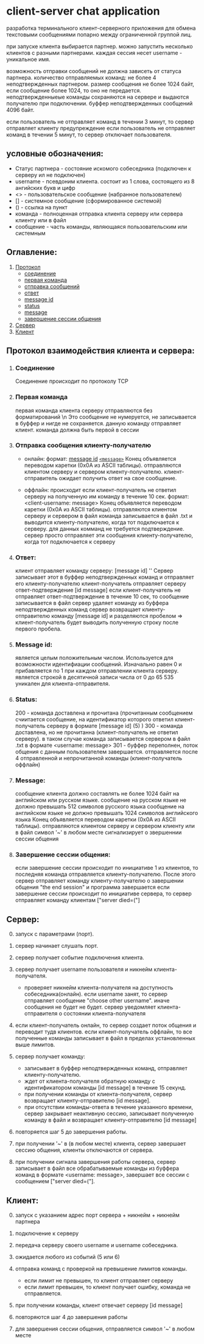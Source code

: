 # client-server chat application

разработка терминального клиент-серверного приложения для обмена текстовыми сообщениями попарно между ограниченной группой лиц.

при запуске клиента выбирается партнер. можно запустить несколько клиентов с разными партнерами.
каждая сессия несет username - уникальное имя.

возможность отправки сообщений не должна зависеть от статуса партнера. количество отправляемых команд: не более 4 неподтвержденных партнером.
размер сообщения не более 1024 байт, если сообщение более 1024, то оно не передается. неподтвержденныеые команды сохраняются на сервере
    и выдаются получателю при подключении.
буффер неподтвержденных сообщений 4096 байт.

если пользователь не отправляет команд в течении 3 минут, то сервер отправляет клиенту предупреждение
    если пользователь не отправляет команд в течении 5 минут, то сервер отключает пользователя.

## условные обозначения:
- Статус партнера - состояние искомого собеседника (подключен к серверу ил не подключен)
- username - псевдоним клиента. состоит из 1 слова, состоящего из 8 ангийских букв и цифр
- <> - пользовательское сообщение (набранное пользователем)
- [] - системное сообщение (сформированное системой)
- () - ссылка на пункт
- команда - полноценная отправка клиента серверу или сервера клиенту или в файл
- сообщение - часть команды, являющаяся пользовательским или системным

## Оглавление:
1. [Протокол](#протокол-взаимодействия-клиента-и-сервера)
    - [соединение](#соединение)
    - [первая команда](#первая-команда)
    - [отправка сообщений](#отправка-сообщения-клиенту-получателю)
    - [ответ](#ответ)
    - [message id](#message-id)
    - [status](#status)
    - [message](#message)
    - [завершение сессии общения](#завершение-сессии-общения)
2. [Сервер](#сервер)
3. [Клиент](#клиент)

## Протокол взаимодействия клиента и сервера:

1. ### Соединение 
    Соединение происходит по протоколу TCP

2. ### Первая команда
    первая команда клиента серверу отправляются без форматирований
        <username partner>\n
    Это сообщение не нумеруется, не записывается в буффер и нигде не сохраняется.
    данную команду отправляет клиент. команда должна быть первой в сессии

3. ### Отправка сообщения клиенту-получателю
    - онлайн:
    формат:
        [message id](#message-id) [`<message>`](#message)
    Конец <message> объявляется переводом каретки (0x0A из ASCII таблицы).
    отправляются клиентом серверу и сервером клиенту-получателю.
    клиент-отправитель ожидает получить ответ на свое сообщение.

    - оффлайн:
    происходит если клиент-получатель не ответил серверу на полученную им команду в течение 10 сек.
    формат:
        <client-username: message>
        Конец <message> объявляется переводом каретки (0x0A из ASCII таблицы).
        отправляются клиентом серверу и сервером в файл 
        команда записывается в файл <partner>.txt и выводится клиенту-получателю, когда тот подключается к серверу.
        для данных комманд не требуется подтверждение. сервер просто отправляет эти сообщения клиенту-получателю, когда тот подключается к серверу

4. ### Ответ:
    клиент отправляет команду серверу:
        [message id] '<message>'
    Сервер записывает этот <message> в буффер неподтвержденных команд и отправляет его клиенту-получателю
    клиент-получатель отправляет серверу ответ-подтверждение
            [id message]
        если клиент-получатель не отправляет ответ-подтверждение в течение 10 сек, то сообщение записывается в файл
    сервер удаляет команду из буффера неподтвержденных команд
    сервер возвращает клиенту-отправителю команду 
        <message id: status>
    [message id] и <message> разделяются пробелом => клиент-получатель будет выводить полученную строку после первого пробела.
    
    
5. ### Message id:
    является целым положительным числом. Используется для возможности идентифиации сообщений.
    Изначально равен 0 и прибавляется по 1 при каждом отправлении <message> клиента серверу. является строкой в десятичной записи числа от 0 до 65 535
    уникален для клиента-отправителя.

6. ### Status:
    200 - команда доставлена и прочитана (прочитанным сообщением счиитается сообщение, на идентификатор которого ответил 
        клиент-получатель серверу в формате
            [message id] (5)
        )
    300 - команда доставлена, но не прочитанна (клиент-получатель не ответил серверу). в таком случае команда записывается сервером в файл <partner>.txt
        в формате
            <username: message>
    301 - буффер переполнен, поток общения с данным пользователем завершается. 
        отправляется после 4 отправленной и непрочитанной команды (клиент-получатель оффлайн)

7. ### Message:
    сообщение клиента должно составлять не более 1024 байт на английском или русском языке.
        сообщение на русском языке не должно превышать 512 символов русского языка
        сообщение на английском языке не должно превышать 1024 символов английского языка
    Конец <message> объявляется переводом каретки (0x0A из ASCII таблицы).
    отправляются клиентом серверу и сервером клиенту или в файл
    символ '~' в любом месте <message> сигнализирует о звершеннии сессии общения

8. ### Завершение сессии общения:
    если завершение сессии происходит по инициативе 1 из клиентов, то последняя команда отправляется клиенту-получателю.
        После этого сервер отправляет команду клиенту-получателю о завершении общения "the end session" и программа завершается
    если завершение сессии происходит по инициативе сервера, то сервер отправляет команду клиентам ["server died=("]

## Сервер:
0. запуск с параметрами (порт).

1. сервер начинает слушать порт.

2. сервер получает событие подключения клиента.

3. сервер получает username пользователя и никнейм клиента-получателя.
    - проверяет никнейм клиента-получателя на доступность собеседника(онлайн).
    если username занят, то сервер отправляет сообщение "choose other username". иначе сообщения не будет не будет.
    сервер уведомляет клиента-отправителя о состоянии клиента-получателя

4. если клиент-получатель онлайн, то сервер создает поток общения и переводит тудв клиентов.
    если клиент-получатель оффлайн, то все полученные команды записывает в файл в пределах установленных выше лимитов.

5. сервер получает команду:
    - записывает в буффер неподтвержденных команд, отправляет клиенту-получателю.
    - ждет от клиента-получателя обратную команду с идентификатором команды [id message] в течение 15 секунд.
    - при получении команды от клиента-получателя, сервер возвращает клиенту-отправителю [id message]<status>.
    - при отсутствии команды-ответа в течение указанного времени, сервер закрывает неактивную сессию, записывает полученную команду в файл
        и возвращает клиенту-отправителю
            [id message]<status>

6. повторяется шаг 5 до завершения работы.

7. при получении '~' в <message> (в любом месте) клиента, сервер завершает сессию общения, клиенты отключаются от сервера.

8. при получении сигнала завершения работы сервера, сервер записывает в файл все обрабатываемые команды из буффера команд в формате <username: message>,
    завершает все сессии с сообщением ["server died=("].



## Клиент:
0. запуск с указанием адрес порт сервера + никнейм + никнейм партнера

1. подключение к серверу

3. передача серверу своего username и username собеседника.

4. ожидается любого из событий (5 или 6)

5. отправка команд с проверкой на превышение лимитов команды.
    - если лимит не превышен, то клиент отправляет серверу <message>
    - если лимит превышен, то клиент получает ошибку, команда не отправляется.

6. при получении команды, клиент отвечает серверу
    [id message]

7. повторяются шаг 4 до завершения работы

8. для завершения сессии общения, отправляется символ '~' в любом месте <message>